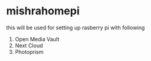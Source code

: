 # mishrahomepi
this will be used for setting up rasberry pi with following
1. Open Media Vault
2. Next Cloud
3. Photoprism
